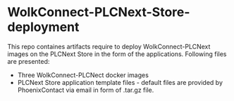 # WolkConnect-PLCNext-Store-deployment
This repo containes artifacts require to deploy WolkConnect-PLCNext images on the PLCNext Store in the form of the applications.
Following files are presented:
 - Three WolkConnect-PLCNect docker images
 - PLCNext Store application template files - default files are provided by PhoenixContact via email in form of .tar.gz file.
